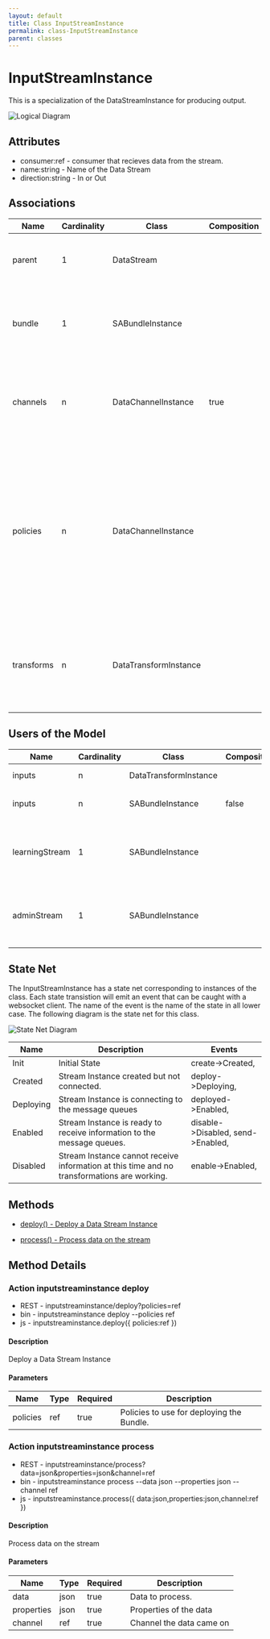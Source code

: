 ```yaml
---
layout: default
title: Class InputStreamInstance
permalink: class-InputStreamInstance
parent: classes
---
```


# InputStreamInstance

This is a specialization of the DataStreamInstance for producing output.

![Logical Diagram](./logical.png)

## Attributes

* consumer:ref - consumer that recieves data from the stream.
* name:string - Name of the Data Stream
* direction:string - In or Out


## Associations

| Name | Cardinality | Class | Composition | Owner | Description |
| --- | --- | --- | --- | --- | --- |
| parent | 1 | DataStream |  |  | This is the parent of the data stream instance. |
| bundle | 1 | SABundleInstance |  |  | This is the Bundle instance that the data stream instance is connected. |
| channels | n | DataChannelInstance | true | true | This is the collection of channel instances that are attached to this data stream |
| policies | n | DataChannelInstance |  | false | This is the list of policies that are controlling the channels of the stream. They can come from the DataStream, the Resource, or the system overall. |
| transforms | n | DataTransformInstance |  | false | These are the transforms to run on the stream before it goes to the output streams. |



## Users of the Model

| Name | Cardinality | Class | Composition | Owner | Description |
| --- | --- | --- | --- | --- | --- |
| inputs | n | DataTransformInstance |  |  | Inputs of the transformation. |
| inputs | n | SABundleInstance | false | false | Input Data Streams for the SABR |
| learningStream | 1 | SABundleInstance |  |  | Learning Corpus Input Stream receives updates to the aimodel |
| adminStream | 1 | SABundleInstance |  |  | Administration Stream to handle registration of SABRS to Capabilities |



## State Net
The InputStreamInstance has a state net corresponding to instances of the class. Each state transistion will emit an 
event that can be caught with a websocket client. The name of the event is the name of the state in all lower case.
The following diagram is the state net for this class.

![State Net Diagram](./statenet.png)

| Name | Description | Events |
| --- | --- | --- |
| Init | Initial State | create-&gt;Created,  |
| Created | Stream Instance created but not connected. | deploy-&gt;Deploying,  |
| Deploying | Stream Instance is connecting to the message queues | deployed-&gt;Enabled,  |
| Enabled | Stream Instance is ready to receive information to the message queues. | disable-&gt;Disabled, send-&gt;Enabled,  |
| Disabled | Stream Instance cannot receive information at this time and no transformations are working. | enable-&gt;Enabled,  |



## Methods

* [deploy() - Deploy a Data Stream Instance](#action-deploy)

* [process() - Process data on the stream](#action-process)


<h2>Method Details</h2>
    
### Action inputstreaminstance deploy



* REST - inputstreaminstance/deploy?policies=ref
* bin - inputstreaminstance deploy --policies ref
* js - inputstreaminstance.deploy({ policies:ref })

#### Description
Deploy a Data Stream Instance

#### Parameters

| Name | Type | Required | Description |
|---|---|---|---|
| policies | ref |true | Policies to use for deploying the Bundle. |




### Action inputstreaminstance process



* REST - inputstreaminstance/process?data=json&amp;properties=json&amp;channel=ref
* bin - inputstreaminstance process --data json --properties json --channel ref
* js - inputstreaminstance.process({ data:json,properties:json,channel:ref })

#### Description
Process data on the stream

#### Parameters

| Name | Type | Required | Description |
|---|---|---|---|
| data | json |true | Data to process. |
| properties | json |true | Properties of the data |
| channel | ref |true | Channel the data came on |





